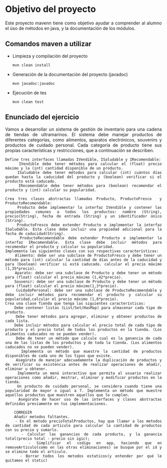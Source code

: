 <div align="justify">

# Objetivo del proyecto

Este proyecto mavenn tiene como objetivo ayudar a comprender al alumno el úso de métodos en java, y la documentación de los módulos.

## Comandos maven a utilizar

- Limpieza y compilación del proyecto

    ```console
    mvn clean install
    ```

- Generación de la documentación del proyecto (javadoc)

    ```console
    mvn javadoc:javadoc 
    ```
- Ejecución de tes

    ```console
    mvn clean test 
    ``` 
 ## Enunciado del ejercicio
 
 Vamos a desarrollar un sistema de gestión de inventario para una cadena de tiendas de ultramarinos. El sistema debe manejar productos de diferentes categorías, como alimentos, aparatos electrónicos, souvenirs y productos de cuidado personal. Cada categoría de producto tiene sus propias características y restricciones, que a continuación se describen.

    Define tres interfaces llamadas IVendible, ISaludable y IRecomendable:
        IVendible debe tener métodos para calcular el (float) precio máximo y la (int) cantidad disponible de un producto.
        ISaludable debe tener métodos para calcular (int) cuántos días quedan hasta la caducidad del producto y (boolean) verificar si el producto está caducado.
        IRecomendable debe tener métodos para (boolean) recomendar el producto y (int) calcular su popularidad.

    Crea tres clases abstractas llamadas Producto, ProductoFresco  y ProductoRecomendable:
        Producto debe implementar la interfaz IVendible y contener las propiedades comunes a todos los productos: nombre (String), precio(String), fecha de entrada (String) y un identificador único (String).
        ProductoFresco debe extender Producto e implementar la interfaz ISaludable. Esta clase debe incluir una propiedad adicional para la fecha de caducidad(String).
        ProductoRecomendable debe extender Producto e implementar la interfaz IRecomendable. Esta clase debe incluir métodos para recomendar el producto y calcular su popularidad.
    Implementa las siguientes clases con sus respectivas características:
        Alimento: debe ser una subclase de ProductoFresco y debe tener un método para (int) calcular la cantidad de días antes de la caducidad y para (boolean) verificar si está caducado. calcular el precio máximo (1,35*precio).
        Aparato: debe ser una subclase de Producto y debe tener un método para (float) calcular el precio máximo (1,42*precio).
        Souvenir: debe ser una subclase de Producto y debe tener un método para (float) calcular el precio máximo(1,3*precio).
        CuidadoPersonal: debe ser una subclase de ProductoRecomendable y debe incluir métodos para recomendar el producto y calcular su popularidad,calcular el precio máximo (1,8*precio).
    Crea una clase Tienda que tenga las siguientes características:
        Debe contener listas (List/Set/HasMap) para almacenar cada tipo de producto.
        Debe tener métodos para agregar, eliminar y obtener productos de cada lista.
        Debe incluir métodos para calcular el precio total de cada tipo de producto y el precio total de todos los productos en la tienda. (Los alimentos caducados no se pueden vender).
        Debe de tener un método que calcule cual es la ganancia de cada una de las listas de los productos y de toda la tienda. (Los alimentos caducados no se pueden vender).
        Implementa un método que muestre la cantidad de productos disponibles de cada uno de los tipos que existe.
        Asegúrate de manejar adecuadamente la duplicación de productos y de verificar su existencia antes de realizar operaciones de añadir, eliminar u obtener.
        Implementa un menú interactivo que permita al usuario realizar operaciones como añadir, mostrar, eliminar y modificar productos en la tienda.
        Un producto de cuidado personal, se considera cuando tiene una popularidad de mayor o igual a 7. Implementa un método que muestre aquellos productos que muestren aquellos que lo cumplen.
        Asegúrate de hacer uso de las interfaces y clases abstractas definidas previamente en tus implementaciones.

        CORREGIR
        Añadir metodos faltantes.
        - En el metodo precioTotalProductos, hay que llamar a los metodos de cantidad de cada articulo para calcular la cantidad de productos con su precio y sumarlo.
        - Calcular las ganancias de cada producto, y la ganancia total(precio total - precio sin igic);
        - Simplificar el codigo en app, haciendo que en removeArticulo(como en las otras eliminaciones) se busque por el id y se elimine todo el articulo.
        - Borrar todos los metodos estaticos(y entender por qué le quitamos el static)
</div>